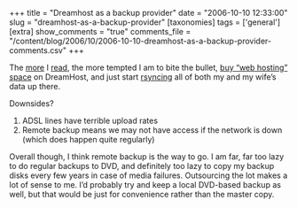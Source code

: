 +++
title = "Dreamhost as a backup provider"
date = "2006-10-10 12:33:00"
slug = "dreamhost-as-a-backup-provider"
[taxonomies]
tags = ['general']
[extra]
show_comments = "true"
comments_file = "/content/blog/2006/10/2006-10-10-dreamhost-as-a-backup-provider-comments.csv"
+++

The [more](http://jeremy.zawodny.com/blog/archives/007624.html) I [read](http://torrez.us/archives/2006/10/09/501/), the more tempted I am to bite the bullet, [buy “web hosting” space](http://www.dreamhost.com/hosting.html) on DreamHost, and just start [rsyncing](http://en.wikipedia.org/wiki/Rsync) all of both my and my wife’s data up there.

Downsides?

1. ADSL lines have terrible upload rates
2. Remote backup means we may not have access if the network is down (which does happen quite regularly)

Overall though, I think remote backup is the way to go. I am far, far too lazy to do regular backups to DVD, and definitely too lazy to copy my backup disks every few years in case of media failures. Outsourcing the lot makes a lot of sense to me. I’d probably try and keep a local DVD-based backup as well, but that would be just for convenience rather than the master copy.
